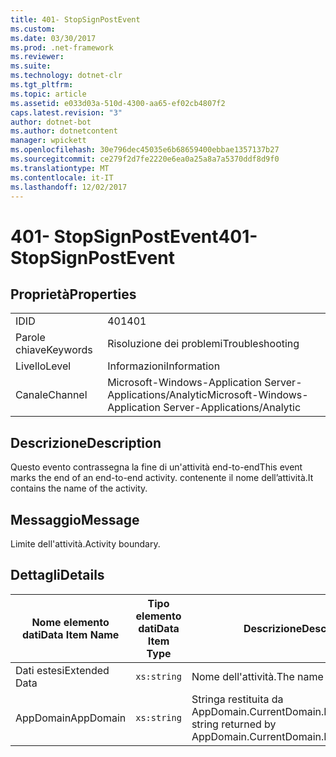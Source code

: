 ```yaml
---
title: 401- StopSignPostEvent
ms.custom: 
ms.date: 03/30/2017
ms.prod: .net-framework
ms.reviewer: 
ms.suite: 
ms.technology: dotnet-clr
ms.tgt_pltfrm: 
ms.topic: article
ms.assetid: e033d03a-510d-4300-aa65-ef02cb4807f2
caps.latest.revision: "3"
author: dotnet-bot
ms.author: dotnetcontent
manager: wpickett
ms.openlocfilehash: 30e796dec45035e6b68659400ebbae1357137b27
ms.sourcegitcommit: ce279f2d7fe2220e6ea0a25a8a7a5370ddf8d9f0
ms.translationtype: MT
ms.contentlocale: it-IT
ms.lasthandoff: 12/02/2017
---
```

# <a name="401--stopsignpostevent"></a><span data-ttu-id="f766d-102">401- StopSignPostEvent</span><span class="sxs-lookup"><span data-stu-id="f766d-102">401- StopSignPostEvent</span></span>
## <a name="properties"></a><span data-ttu-id="f766d-103">Proprietà</span><span class="sxs-lookup"><span data-stu-id="f766d-103">Properties</span></span>  
  
|||  
|-|-|  
|<span data-ttu-id="f766d-104">ID</span><span class="sxs-lookup"><span data-stu-id="f766d-104">ID</span></span>|<span data-ttu-id="f766d-105">401</span><span class="sxs-lookup"><span data-stu-id="f766d-105">401</span></span>|  
|<span data-ttu-id="f766d-106">Parole chiave</span><span class="sxs-lookup"><span data-stu-id="f766d-106">Keywords</span></span>|<span data-ttu-id="f766d-107">Risoluzione dei problemi</span><span class="sxs-lookup"><span data-stu-id="f766d-107">Troubleshooting</span></span>|  
|<span data-ttu-id="f766d-108">Livello</span><span class="sxs-lookup"><span data-stu-id="f766d-108">Level</span></span>|<span data-ttu-id="f766d-109">Informazioni</span><span class="sxs-lookup"><span data-stu-id="f766d-109">Information</span></span>|  
|<span data-ttu-id="f766d-110">Canale</span><span class="sxs-lookup"><span data-stu-id="f766d-110">Channel</span></span>|<span data-ttu-id="f766d-111">Microsoft-Windows-Application Server-Applications/Analytic</span><span class="sxs-lookup"><span data-stu-id="f766d-111">Microsoft-Windows-Application Server-Applications/Analytic</span></span>|  
  
## <a name="description"></a><span data-ttu-id="f766d-112">Descrizione</span><span class="sxs-lookup"><span data-stu-id="f766d-112">Description</span></span>  
 <span data-ttu-id="f766d-113">Questo evento contrassegna la fine di un'attività end-to-end</span><span class="sxs-lookup"><span data-stu-id="f766d-113">This event marks the end of an end-to-end activity.</span></span> <span data-ttu-id="f766d-114">contenente il nome dell’attività.</span><span class="sxs-lookup"><span data-stu-id="f766d-114">It contains the name of the activity.</span></span>  
  
## <a name="message"></a><span data-ttu-id="f766d-115">Messaggio</span><span class="sxs-lookup"><span data-stu-id="f766d-115">Message</span></span>  
 <span data-ttu-id="f766d-116">Limite dell'attività.</span><span class="sxs-lookup"><span data-stu-id="f766d-116">Activity boundary.</span></span>  
  
## <a name="details"></a><span data-ttu-id="f766d-117">Dettagli</span><span class="sxs-lookup"><span data-stu-id="f766d-117">Details</span></span>  
  
|<span data-ttu-id="f766d-118">Nome elemento dati</span><span class="sxs-lookup"><span data-stu-id="f766d-118">Data Item Name</span></span>|<span data-ttu-id="f766d-119">Tipo elemento dati</span><span class="sxs-lookup"><span data-stu-id="f766d-119">Data Item Type</span></span>|<span data-ttu-id="f766d-120">Descrizione</span><span class="sxs-lookup"><span data-stu-id="f766d-120">Description</span></span>|  
|--------------------|--------------------|-----------------|  
|<span data-ttu-id="f766d-121">Dati estesi</span><span class="sxs-lookup"><span data-stu-id="f766d-121">Extended Data</span></span>|`xs:string`|<span data-ttu-id="f766d-122">Nome dell'attività.</span><span class="sxs-lookup"><span data-stu-id="f766d-122">The name of the activity.</span></span>|  
|<span data-ttu-id="f766d-123">AppDomain</span><span class="sxs-lookup"><span data-stu-id="f766d-123">AppDomain</span></span>|`xs:string`|<span data-ttu-id="f766d-124">Stringa restituita da AppDomain.CurrentDomain.FriendlyName.</span><span class="sxs-lookup"><span data-stu-id="f766d-124">The string returned by AppDomain.CurrentDomain.FriendlyName.</span></span>|

